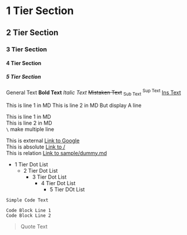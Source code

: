 # 1 Tier Section

## 2 Tier Section

### 3 Tier Section

#### 4 Tier Section

##### 5 Tier Section

General Text **Bold Text** *Italic Text* ~~Mistaken Text~~ <sub>Sub Text</sub> <sup>Sup Text</sup> <ins>Ins Text</ins>

This is line 1 in MD
This is line 2 in MD
But display A line

This is line 1 in MD\
This is line 2 in MD\
`\` make multiple line

This is external [Link to Google](https://google.com)\
This is absolute [Link to /](/)\
This is relation [Link to sample/dummy.md](sample/dummy.md)

- 1 Tier Dot List
  - 2 Tier Dot List
    - 3 Tier Dot List
      - 4 Tier Dot List
        - 5 Tier DOt List

`Simple Code Text`

```
Code Block Line 1
Code Block Line 2
```

> Quote Text

